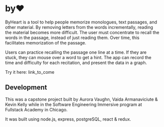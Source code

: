 # by❤️

ByHeart is a tool to help people memorize monologues, text passages, and other material. By removing letters from the words incrementally, reading the material becomes more difficult. The user must concentrate to recall the words in the passage, instead of just reading them. Over time, this facilitates memorization of the passage. 

Users can practice recalling the passage one line at a time. If they are stuck, they can mouse over a word to get a hint. The app can record the time and difficulty for each recitation, and present the data in a graph.

Try it here: link_to_come

## Development

This was a capstone project built by Aurora Vaughn, Vaida Armanaviciute & Kevin Kelly while in the Software Engineering Immersive program at Fullstack Academy in Chicago.

It was built using node.js, express, postgreSQL, react & redux.